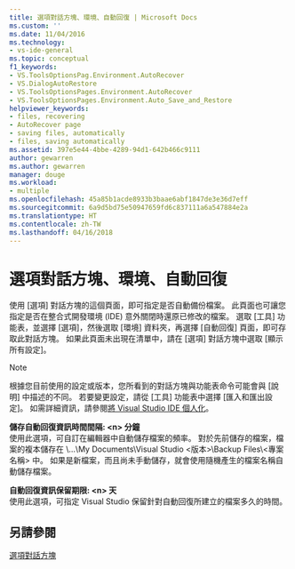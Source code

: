 ```yaml
---
title: 選項對話方塊、環境、自動回復 | Microsoft Docs
ms.custom: ''
ms.date: 11/04/2016
ms.technology:
- vs-ide-general
ms.topic: conceptual
f1_keywords:
- VS.ToolsOptionsPag.Environment.AutoRecover
- VS.DialogAutoRestore
- VS.ToolsOptionsPages.Environment.AutoRecover
- VS.ToolsOptionsPages.Environment.Auto_Save_and_Restore
helpviewer_keywords:
- files, recovering
- AutoRecover page
- saving files, automatically
- files, saving automatically
ms.assetid: 397e5e44-4bbe-4289-94d1-642b466c9111
author: gewarren
ms.author: gewarren
manager: douge
ms.workload:
- multiple
ms.openlocfilehash: 45a85b1acde8933b3baae6abf1847de3e36d7eff
ms.sourcegitcommit: 6a9d5bd75e50947659fd6c837111a6a547884e2a
ms.translationtype: HT
ms.contentlocale: zh-TW
ms.lasthandoff: 04/16/2018
---
```

# <a name="autorecover-environment-options-dialog-box"></a>選項對話方塊、環境、自動回復
使用 [選項] 對話方塊的這個頁面，即可指定是否自動備份檔案。 此頁面也可讓您指定是否在整合式開發環境 (IDE) 意外關閉時還原已修改的檔案。 選取 [工具] 功能表，並選擇 [選項]，然後選取 [環境] 資料夾，再選擇 [自動回復] 頁面，即可存取此對話方塊。 如果此頁面未出現在清單中，請在 [選項] 對話方塊中選取 [顯示所有設定]。  
  
> [!NOTE]
>  根據您目前使用的設定或版本，您所看到的對話方塊與功能表命令可能會與 [說明] 中描述的不同。 若要變更設定，請從 [工具] 功能表中選擇 [匯入和匯出設定]。 如需詳細資訊，請參閱[將 Visual Studio IDE 個人化](../../ide/personalizing-the-visual-studio-ide.md)。  
  
 **儲存自動回復資訊時間間隔: \<n> 分鐘**  
 使用此選項，可自訂在編輯器中自動儲存檔案的頻率。 對於先前儲存的檔案，檔案的複本儲存在 \\...\My Documents\Visual Studio \<版本>\Backup Files\\<專案名稱> 中。 如果是新檔案，而且尚未手動儲存，就會使用隨機產生的檔案名稱自動儲存檔案。  
  
 **自動回復資訊保留期限: \<n> 天**  
 使用此選項，可指定 Visual Studio 保留針對自動回復所建立的檔案多久的時間。  
  
## <a name="see-also"></a>另請參閱  
 [選項對話方塊](../../ide/reference/options-dialog-box-visual-studio.md)